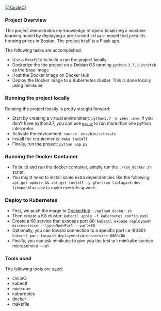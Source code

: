 [![CircleCI](https://dl.circleci.com/status-badge/img/gh/willeswa/project-ml-microservice-kubernetes/tree/main.svg?style=svg)](https://dl.circleci.com/status-badge/redirect/gh/willeswa/project-ml-microservice-kubernetes/tree/main)
### Project Overview
This project demostrates my knowledge of operationalizing a machine learning model by deploying a pre-trained `sklearn` model that predicts housing prices in Boston. The project itself is a Flask app. 

The following tasks are accomplished:

- Use a `Makefile` to build a run the project locally
- Dockerize the the project on a Debian OS running `python:3.7.3-stretch` as the base image
- Host the Docker image on Docker Hub
- Deploy the Docker image to a Kubernetes cluster. This is done locally using minikube

### Running the project locally
Running the project locally is pretty straight forward:
- Start by creating a virtual environment: `python3.7 -m venv .env`. If you don't have python3.7, you can use [`pyenv`](https://github.com/pyenv/pyenv) to run more than one python interpreter.
- Activate the envronment: `source .env/bin/activate`
- Install the requirements: `make install`
- Finally, run the project: `python app.py`

### Running the Docker Container
- To build and run the docker container, simply run the `./run_docker.sh` script.
- You might need to install some extra dependencies like the following: `apt-get update && apt-get install -y gfortran liblapack-dev libopenblas-dev` to make everything work.


### Deploy to Kubernetes
- First, we push the image to [DockerHub](https://hub.docker.com/): `./upload_docker.sh`
- Then create a K8 cluster: `kubectl apply -f kubernetes_config.yaml`
- Create a K8 service that exposes port 80: `kubectl expose deployment microservice --type=NodePort --port=80`
- Optionally, you can foward connection to a specific port i.e (8080): `kubectl port-forward deployment/microservice 8080:80`
- Finally, you can ask minikube to give you the test url: minikube service microservice --url 

### Tools used
The following tools are used:
- circleCI
- kubectl
- minikube
- kubernetes
- docker
- makefile
